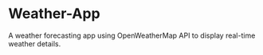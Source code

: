 # Weather-App
A weather forecasting app using OpenWeatherMap API to display real-time weather details.
